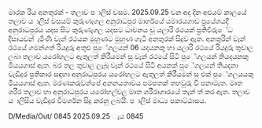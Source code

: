 මාරක රිය අනතුරක් - තලාව ප ාලිස් වසම. 2025.09.25 වන අද දින අළුයම් කාලයේ තලාව ය ාලිස් වසයම් කුරුණෑගල අනුරාධපුර මාර්ගයේ යමාරයගාඩ ප්‍රයේශයදී අනුරාධපුරය යදස සිට කුරුණෑගල යදසට ධාවනය වූ යලාරි රථයක් ප්‍රතිවිරුේධ දිසායවන් ැමිණි වෑන් රථයක මුහුණට මුහුණ ගැටී අනතුරක් සිදුව ඇත. අනතුරින් වෑන් රථයේ ගමන්ගත් රියදුරු අතුළු පුේගලයන් 06 යදයනකු හා යලාරි රථයේ රියදුරු තුවාල ලබා තලාව යරෝහලට ඇතුලත් කිරීයමන් සු වෑන් රථයේ සිටි පුේගලයන් තියදයනකු මියයගාස් ඇත. බර තල තුවාල ලැබූ වෑන් රථයේ සිටි අයනක් පුේගලයන් තියදනා වැඩිදුර ප්‍රතිකාර සඳහා අනුරාධපුරය යරෝහලට ඇතුලත් කිරීයමන් සු එක් පුේගලයයකු මියයගාස් ඇත. මරණකරුවන්පේ අනනයතාවය පමපතක් තහවුරු වී පනාමැත. මෘත ශරීර තලාව හා අනුරාධපුරය යරෝහල්වල මෘත ශරීරාගාරයේ තැන් ත් කර ඇත. තලාව ය ාලිසිය වැඩිදුර විමර්ශන සිදු කරනු ලබයි. ප ාලිස් මාධ්‍ය පකාට්ඨාසය.

D/Media/Out/ 0845 2025.09.25 ැය 0845